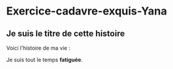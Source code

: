 # Exercice-cadavre-exquis-Yana

## Je suis le titre de cette histoire

Voici l'histoire de ma vie :

Je suis tout le temps **fatiguée**.
